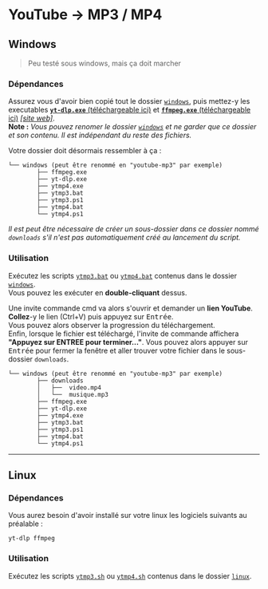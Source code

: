 # YouTube → MP3 / MP4

## Windows
> Peu testé sous windows, mais ça doit marcher
### Dépendances
Assurez vous d'avoir bien copié tout le dossier [`windows`](windows), puis mettez-y les executables [**`yt-dlp.exe`** (téléchargeable ici)](https://github.com/yt-dlp/yt-dlp/releases) et [**`ffmpeg.exe`** (téléchargeable ici)](https://github.com/BtbN/FFmpeg-Builds/releases/download/latest/ffmpeg-master-latest-win64-gpl.zip) [*[site web]*](https://ffmpeg.org/download.html).\
__Note :__ *Vous pouvez renomer le dossier [`windows`](windows) et ne garder que ce dossier et son contenu. Il est indépendant du reste des fichiers.*

Votre dossier doit désormais ressembler à ça :
```
└── windows (peut être renommé en "youtube-mp3" par exemple)
        ├── ffmpeg.exe
        ├── yt-dlp.exe
        ├── ytmp4.exe
        ├── ytmp3.bat
        ├── ytmp3.ps1
        ├── ytmp4.bat
        └── ytmp4.ps1
```

*Il est peut être nécessaire de créer un sous-dossier dans ce dossier nommé `downloads` s'il n'est pas automatiquement créé au lancement du script.*

### Utilisation
Exécutez les scripts [`ytmp3.bat`](windows/ytmp3.bat) ou [`ytmp4.bat`](windows/ytmp4.bat) contenus dans le dossier [`windows`](windows).\
Vous pouvez les exécuter en **double-cliquant** dessus.

Une invite commande cmd va alors s'ouvrir et demander un **lien YouTube**. **Collez**-y le lien (Ctrl+V) puis appuyez sur <kbd>Entrée</kbd>.\
Vous pouvez alors observer la progression du téléchargement.\
Enfin, lorsque le fichier est téléchargé, l'invite de commande affichera **"Appuyez sur ENTREE pour terminer..."**. Vous pouvez alors appuyer sur <kbd>Entrée</kbd> pour fermer la fenêtre et aller trouver votre fichier dans le sous-dossier `downloads`.
```
└── windows (peut être renommé en "youtube-mp3" par exemple)
        ├── downloads
        │   ├──  video.mp4
        │   └──  musique.mp3
        ├── ffmpeg.exe
        ├── yt-dlp.exe
        ├── ytmp4.exe
        ├── ytmp3.bat
        ├── ytmp3.ps1
        ├── ytmp4.bat
        └── ytmp4.ps1
```

---

## Linux
### Dépendances
Vous aurez besoin d'avoir installé sur votre linux les logiciels suivants au préalable :
```
yt-dlp ffmpeg
```
### Utilisation
Exécutez les scripts [`ytmp3.sh`](linux/ytmp3.sh) ou [`ytmp4.sh`](linux/ytmp4.sh) contenus dans le dossier [`linux`](linux).